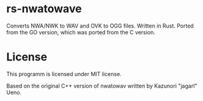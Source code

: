 # rs-nwatowave

Converts NWA/NWK to WAV and OVK to OGG files. Written in Rust.
Ported from the GO version, which was ported from the C version.

# License

This programm is licensed under MIT license.

Based on the original C++ version of nwatowav
written by Kazunori "jagarl" Ueno.
